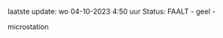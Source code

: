 laatste update: 
wo 04-10-2023  4:50   uur 
Status: FAALT - geel - 
<div class="service R">microstation</div>